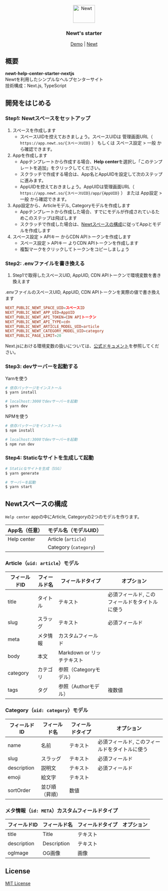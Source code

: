 
<p align="center">
  <a href="https://www.newt.so/">
    <img src="https://user-images.githubusercontent.com/3859812/155490725-80ed1f06-996e-407f-8f63-fd54f0acaf14.svg" alt="Newt" width="70" height="57" />
  </a>
</p>
<h3 align="center">
Newt's starter
</h3>
<p align="center">
  <a href="https://demo-newt-help-center-starter-nextjs.vercel.app/">Demo</a> | <a href="https://www.newt.so/">Newt</a>
</p>

## 概要

**newt-help-center-starter-nextjs**
<br />Newtを利用したシンプルなヘルプセンターサイト
<br />技術構成：Next.js, TypeScript

## 開発をはじめる

### Step1: Newtスペースをセットアップ

1. スペースを作成します
    - スペースUIDを控えておきましょう。スペースUIDは 管理画面URL（ `https://app.newt.so/{スペースUID}` ） もしくは スペース設定 > 一般 から確認できます。
2. Appを作成します
    - Appテンプレートから作成する場合、**Help center**を選択し「このテンプレートを追加」をクリックしてください。
    - スクラッチで作成する場合は、App名とAppUIDを設定して次のステップに進みます。
    - AppUIDを控えておきましょう。AppUIDは管理画面URL（ `https://app.newt.so/{スペースUID}/app/{AppUID}` ） または App設定 > 一般 から確認できます。
3. App設定から、Articleモデル, Categoryモデルを作成します
    - Appテンプレートから作成した場合、すでにモデルが作成されているためこのステップは飛ばします
    - スクラッチで作成した場合は、[Newtスペースの構成](#Newtスペースの構成)に従ってAppとモデルを作成します
4. スペース設定 > APIキー からCDN APIトークンを作成します
    - スペース設定 > APIキー よりCDN APIトークンを作成します
    - 複製マークをクリックしてトークンをコピーしましょう

### Step2: .envファイルを書き換える

1. Step1で取得したスペースUID, AppUID, CDN APIトークンで環境変数を書き換えます

.envファイルのスペースUID, AppUID, CDN APIトークンを実際の値で書き換えます
```conf
NEXT_PUBLIC_NEWT_SPACE_UID=スペースID
NEXT_PUBLIC_NEWT_APP_UID=AppUID
NEXT_PUBLIC_NEWT_API_TOKEN=CDN APIトークン
NEXT_PUBLIC_NEWT_API_TYPE=cdn
NEXT_PUBLIC_NEWT_ARTICLE_MODEL_UID=article
NEXT_PUBLIC_NEWT_CATEGORY_MODEL_UID=category
NEXT_PUBLIC_PAGE_LIMIT=20
```
Next.jsにおける環境変数の扱いについては、[公式ドキュメント](https://nextjs.org/docs/basic-features/environment-variables)を参照してください。


### Step3: devサーバーを起動する

Yarnを使う

```bash
# 依存パッケージをインストール
$ yarn install

# localhost:3000でdevサーバーを起動
$ yarn dev
```

NPMを使う

```bash
# 依存パッケージをインストール
$ npm install

# localhost:3000でdevサーバーを起動
$ npm run dev
```

### Step4: Staticなサイトを生成して起動

```bash
# Staticなサイトを生成（SSG）
$ yarn generate

# サーバーを起動
$ yarn start
```

## Newtスペースの構成

`Help center` appの中にArticle, Categoryの2つのモデルを作ります。

| App名（任意） | モデル名（モデルUID） |
| --- | --- |
| Help center | Article (`article`) |
|  | Category (`category`) |

### Article（`uid: article`）モデル

| フィールドID | フィールド名 | フィールドタイプ | オプション |
| --- | --- | --- | --- |
| title | タイトル | テキスト | 必須フィールド, このフィールドをタイトルに使う |
| slug | スラッグ | テキスト | 必須フィールド |
| meta | メタ情報 | カスタムフィールド | |
| body | 本文 | Markdown or リッチテキスト |  |
| category | カテゴリ | 参照（Categoryモデル） |  |
| tags | タグ | 参照（Authorモデル） | 複数値 |

### Category（`uid: category`）モデル

| フィールドID | フィールド名 | フィールドタイプ | オプション |
| --- | --- | --- | --- |
| name | 名前 | テキスト | 必須フィールド, このフィールドをタイトルに使う |
| slug | スラッグ | テキスト | 必須フィールド |
| description | 説明文 | テキスト | 必須フィールド |
| emoji | 絵文字 | テキスト |  |
| sortOrder | 並び順（昇順） | 数値 |  |

### メタ情報（`id: META`）カスタムフィールドタイプ

| フィールドID | フィールド名 | フィールドタイプ | オプション |
| --- | --- | --- | --- |
| title | Title | テキスト | |
| description | Description | テキスト | |
| ogImage | OG画像 | 画像 |  |

## License

[MIT License](https://github.com/Newt-Inc/newt-help-center-starter-nextjs/blob/main/LICENSE)
